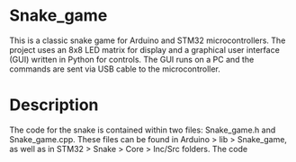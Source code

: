 # Snake_game
This is a classic snake game for Arduino and STM32 microcontrollers. The project uses an 8x8 LED matrix for display and a graphical user interface (GUI) written in Python for controls. The GUI runs on a PC and the commands are sent via USB cable to the microcontroller.

# Description
The code for the snake is contained within two files: Snake_game.h and Snake_game.cpp. These files can be found in Arduino > lib > Snake_game, as well as in STM32 > Snake > Core > Inc/Src folders. The code
